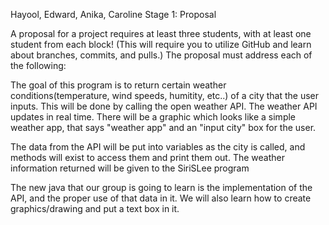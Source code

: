 Hayool, Edward, Anika, Caroline Stage 1: Proposal

A proposal for a project requires at least three students, with at least one student from each block! (This will require you to utilize GitHub and learn about branches, commits, and pulls.) The proposal must address each of the following:

The goal of this program is to return certain weather conditions(temperature, wind speeds, humitity, etc..) of a city that the user inputs. This will be done by calling the open weather API. The weather API updates in real time. There will be a graphic which looks like a simple weather app, that says "weather app" and an "input city" box for the user.

The data from the API will be put into variables as the city is called, and methods will exist to access them and print them out.
The weather information returned will be given to the SiriSLee program

The new java that our group is going to learn is the implementation of the API, and the proper use of that data in it. We will also learn how to create graphics/drawing and put a text box in it.
